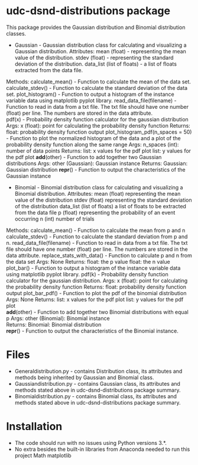 # udc-dsnd-distributions package

This package provides the Gaussian distribution and Binomial distribution classes.

* Gaussian - Gaussian distribution class for calculating and visualizing a Gaussian distribution.
Attributes:
		mean (float) - representing the mean value of the distribution.
		stdev (float) - representing the standard deviation of the distribution.
		data_list (list of floats) - a list of floats extracted from the data file.
                
Methods:
		calculate_mean() - Function to calculate the mean of the data set.
		calculate_stdev() - Function to calculate the standard deviation of the data set.
		plot_histogram() -  Function to output a histogram of the instance variable data using matplotlib pyplot library.
		read_data_file(filename) -  Function to read in data from a txt file. The txt file should have one number (float) per line. The 			numbers are stored in the data attribute.     
		pdf(x) - Probability density function calculator for the gaussian distribution
			Args:
				x (float): point for calculating the probability density function
			Returns:
				float: probability density function output
		plot_histogram_pdf(n_spaces = 50) - Function to plot the normalized histogram of the data and a plot of the probability density 			function along the same range
			Args:
				n_spaces (int): number of data points 
			Returns:
				list: x values for the pdf plot
				list: y values for the pdf plot
		__add__(other) - Function to add together two Gaussian distributions
		Args:
			other (Gaussian): Gaussian instance
		Returns:
			Gaussian: Gaussian distribution
 		__repr__() - Function to output the characteristics of the Gaussian instance
               
            
* Binomial - Binomial distribution class for calculating and visualizing a Binomial distribution.
 Attributes:
		mean (float) representing the mean value of the distribution
		stdev (float) representing the standard deviation of the distribution
		data_list (list of floats) a list of floats to be extracted from the data file
		p (float) representing the probability of an event occurring
		n (int) number of trials
        
Methods:
		calculate_mean() - Function to calculate the mean from p and n
		calculate_stdev() - Function to calculate the standard deviation from p and n.
		read_data_file(filename) -  Function to read in data from a txt file. The txt file should have one number (float) per line. The 			numbers are stored in the data attribute. 
		replace_stats_with_data() - Function to calculate p and n from the data set
		Args: 
			None
		Returns: 
			float: the p value
			float: the n value
		plot_bar() - Function to output a histogram of the instance variable data using matplotlib pyplot library.
		pdf(k) - Probability density function calculator for the gaussian distribution.
		Args:
			x (float): point for calculating the probability density function
		Returns:
			float: probability density function output
		plot_bar_pdf() - Function to plot the pdf of the binomial distribution
		Args:
			None 
		Returns:
			list: x values for the pdf plot
			list: y values for the pdf plot        
		__add__(other) -  Function to add together two Binomial distributions with equal p
		Args:
			other (Binomial): Binomial instance            
		Returns:
			Binomial: Binomial distribution        
		__repr__() - Function to output the characteristics of the Binomial instance.
        


# Files

* Generaldistribution.py - contains Distribution class, its attributes and methods being inherited by Gaussian and Binomial class.
* Gaussiandistribution.py - contains Gaussian class, its attributes and methods stated above in udc-dsnd-distributions package summary.
* Binomialdistribution.py - contains Binomial class, its attributes and methods stated above in udc-dsnd-distributions package summary.

# Installation
* The code should run with no issues using Python versions 3.*.
* No extra besides the built-in libraries from Anaconda needed to run this project
		Math
		matplotlib
